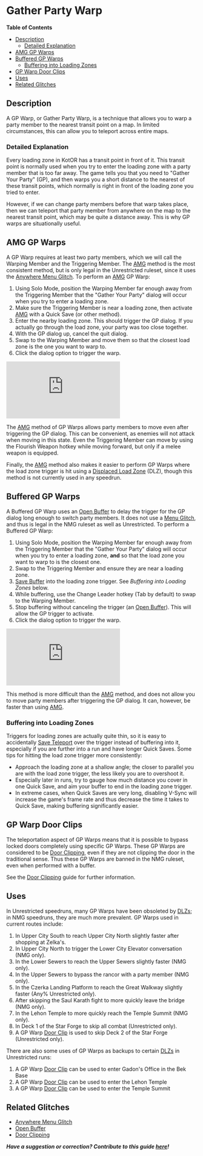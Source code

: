 

# Gather Party Warp

**Table of Contents**
- [Description](#description)
  - [Detailed Explanation](#detailed-explanation) 
- [AMG GP Warps](#amg-gp-warps)
- [Buffered GP Warps](#buffered-gp-warps)
  - [Buffering into Loading Zones](#buffering-into-loading-zones)
- [GP Warp Door Clips](#gp-warp-door-clips)
- [Uses](#uses)
- [Related Glitches](#related-glitches)

## Description

A GP Warp, or Gather Party Warp, is a technique that allows you to warp a party member to the nearest transit point on a map.  In limited circumstances, this can allow you to teleport across entire maps.

### Detailed Explanation

Every loading zone in KotOR has a transit point in front of it.  This transit point is normally used when you try to enter the loading zone with a party member that is too far away.  The game tells you that you need to "Gather Your Party" (GP), and then warps you a short distance to the nearest of these transit points, which normally is right in front of the loading zone you tried to enter.

However, if we can change party members before that warp takes place, then we can teleport that party member from anywhere on the map to the nearest transit point, which may be quite a distance away.  This is why GP warps are situationally useful.

## AMG GP Warps

A GP Warp requires at least two party members, which we will call the Warping Member and the Triggering Member.  The [AMG](<../Major Glitches/Anywhere Menu Glitch>) method is the most consistent method, but is only legal in the Unrestricted ruleset, since it uses the [Anywhere Menu Glitch](<../Major Glitches/Anywhere Menu Glitch>).  To perform an [AMG](<../Major Glitches/Anywhere Menu Glitch>) GP Warp:

1. Using Solo Mode, position the Warping Member far enough away from the Triggering Member that the "Gather Your Party" dialog will occur when you try to enter a loading zone.
2. Make sure the Triggering Member is near a loading zone, then activate [AMG](<../Major Glitches/Anywhere Menu Glitch>) with a Quick Save (or other method).
3. Enter the nearby loading zone.  This should trigger the GP dialog.  If you actually go through the load zone, your party was too close together.
4. With the GP dialog up, cancel the quit dialog.
5. Swap to the Warping Member and move them so that the closest load zone is the one you want to warp to.
6. Click the dialog option to trigger the warp.

<div class="video-container">
    <iframe title="YouTube video player" src="https://www.youtube.com/embed/F1dwmEQunHE" frameborder="0"></iframe>
</div>

The [AMG](<../Major Glitches/Anywhere Menu Glitch>) method of GP Warps allows party members to move even after triggering the GP dialog.  This can be convenient, as enemies will not attack when moving in this state.  Even the Triggering Member can move by using the Flourish Weapon hotkey while moving forward, but only if a melee weapon is equipped.

Finally, the [AMG](<../Major Glitches/Anywhere Menu Glitch>) method also makes it easier to perform GP Warps where the load zone trigger is hit using a [Displaced Load Zone](<../Major Glitches/Displaced Load Zone>) (DLZ), though this method is not currently used in any speedrun.

## Buffered GP Warps

A Buffered GP Warp uses an [Open Buffer](<Save Buffering#open-buffers>) to delay the trigger for the GP dialog long enough to switch party members.  It does not use a [Menu Glitch](<../Major Glitches/Anywhere Menu Glitch>), and thus is legal in the NMG ruleset as well as Unrestricted.  To perform a Buffered GP Warp:

1. Using Solo Mode, position the Warping Member far enough away from the Triggering Member that the "Gather Your Party" dialog will occur when you try to enter a loading zone, **and** so that the load zone you want to warp to is the closest one.
2. Swap to the Triggering Member and ensure they are near a loading zone.
3. [Save Buffer](<Save Buffering>) into the loading zone trigger.  See *Buffering into Loading Zones* below.
4. While buffering, use the Change Leader hotkey (Tab by default) to swap to the Warping Member.
5. Stop buffering without canceling the trigger (an [Open Buffer](<Save Buffering#open-buffers>)).  This will allow the GP trigger to activate.
6. Click the dialog option to trigger the warp.

<div class="video-container">
    <iframe title="YouTube video player" src="https://www.youtube.com/embed/e5fNQXxHfaU" frameborder="0"></iframe>
</div>

This method is more difficult than the [AMG](<../Major Glitches/Anywhere Menu Glitch>) method, and does not allow you to move party members after triggering the GP dialog.  It can, however, be faster than using [AMG](<../Major Glitches/Anywhere Menu Glitch>).  

### Buffering into Loading Zones

Triggers for loading zones are actually quite thin, so it is easy to accidentally [Save Teleport](<Save Teleporting>) over the trigger instead of buffering into it, especially if you are further into a run and have longer Quick Saves.  Some tips for hitting the load zone trigger more consistently:

- Approach the loading zone at a shallow angle; the closer to parallel you are with the load zone trigger, the less likely you are to overshoot it.
- Especially later in runs, try to gauge how much distance you cover in one Quick Save, and aim your buffer to end in the loading zone trigger.
- In extreme cases, when Quick Saves are very long, disabling V-Sync will increase the game's frame rate and thus decrease the time it takes to Quick Save, making buffering significantly easier.

## GP Warp Door Clips

The teleportation aspect of GP Warps means that it is possible to bypass locked doors completely using specific GP Warps.  These GP Warps are considered to be [Door Clipping](<../Major Glitches/Door Clipping>), even if they are not clipping the door in the traditional sense.  Thus these GP Warps are banned in the NMG ruleset, even when performed with a buffer.

See the [Door Clipping](<../Major Glitches/Door Clipping#gather-party-warp-clips>) guide for further information.

## Uses

In Unrestricted speedruns, many GP Warps have been obsoleted by [DLZs](<../Major Glitches/Displaced Load Zone>); in NMG speedruns, they are much more prevalent.  GP Warps used in current routes include:

1. In Upper City South to reach Upper City North slightly faster after shopping at Zelka's.
2. In Upper City North to trigger the Lower City Elevator conversation (NMG only).
3. In the Lower Sewers to reach the Upper Sewers slightly faster (NMG only).
4. In the Upper Sewers to bypass the rancor with a party member (NMG only).
5. In the Czerka Landing Platform to reach the Great Walkway slightly faster (Any% Unrestricted only).
6. After skipping the Saul Karath fight to more quickly leave the bridge (NMG only).
7. In the Lehon Temple to more quickly reach the Temple Summit (NMG only).
8. In Deck 1 of the Star Forge to skip all combat (Unrestricted only).
9. A GP Warp [Door Clip](<../Major Glitches/Door Clipping#gather-party-warp-clips>) is used to skip Deck 2 of the Star Forge (Unrestricted only).

There are also some uses of GP Warps as backups to certain [DLZs](<../Major Glitches/Displaced Load Zone>) in Unrestricted runs:

1. A GP Warp [Door Clip](<../Major Glitches/Door Clipping#gather-party-warp-clips>) can be used to enter Gadon's Office in the Bek Base
2. A GP Warp [Door Clip](<../Major Glitches/Door Clipping#gather-party-warp-clips>) can be used to enter the Lehon Temple
3. A GP Warp [Door Clip](<../Major Glitches/Door Clipping#gather-party-warp-clips>) can be used to enter the Temple Summit


## Related Glitches

* [Anywhere Menu Glitch](<../Major Glitches/Anywhere Menu Glitch.>)
* [Open Buffer](<Save Buffering#open-buffers>)
* [Door Clipping](<../Major Glitches/Door Clipping#gather-party-warp-clips>)

***Have a suggestion or correction? Contribute to this guide [here](https://github.com/kotor-speedruns/kotor-speedruns.github.io/blob/main/kotor1/Techniques/GP%20Warp.md)!***
